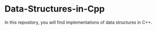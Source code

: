 # Data-Structures-in-Cpp
In this repository, you will find implementations of data structures in C++.
